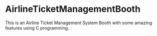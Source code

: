 # AirlineTicketManagementBooth
This is an Airline Ticket Management System Booth with some amazing features using C programming. 
